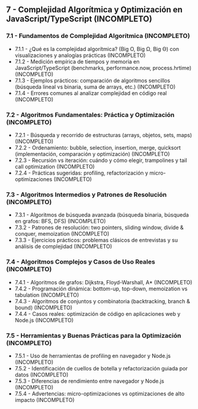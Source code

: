 ## 7 - Complejidad Algorítmica y Optimización en JavaScript/TypeScript (INCOMPLETO)

### 7.1 - Fundamentos de Complejidad Algorítmica (INCOMPLETO)

- 7.1.1 - ¿Qué es la complejidad algorítmica? (Big O, Big Ω, Big Θ) con visualizaciones y analogías prácticas (INCOMPLETO)
- 7.1.2 - Medición empírica de tiempos y memoria en JavaScript/TypeScript (benchmarks, performance.now, process.hrtime) (INCOMPLETO)
- 7.1.3 - Ejemplos prácticos: comparación de algoritmos sencillos (búsqueda lineal vs binaria, suma de arrays, etc.) (INCOMPLETO)
- 7.1.4 - Errores comunes al analizar complejidad en código real (INCOMPLETO)

### 7.2 - Algoritmos Fundamentales: Práctica y Optimización (INCOMPLETO)

- 7.2.1 - Búsqueda y recorrido de estructuras (arrays, objetos, sets, maps) (INCOMPLETO)
- 7.2.2 - Ordenamiento: bubble, selection, insertion, merge, quicksort (implementación, comparación y optimización) (INCOMPLETO)
- 7.2.3 - Recursión vs iteración: cuándo y cómo elegir, trampolines y tail call optimization (INCOMPLETO)
- 7.2.4 - Prácticas sugeridas: profiling, refactorización y micro-optimizaciones (INCOMPLETO)

### 7.3 - Algoritmos Intermedios y Patrones de Resolución (INCOMPLETO)

- 7.3.1 - Algoritmos de búsqueda avanzada (búsqueda binaria, búsqueda en grafos: BFS, DFS) (INCOMPLETO)
- 7.3.2 - Patrones de resolución: two pointers, sliding window, divide & conquer, memoization (INCOMPLETO)
- 7.3.3 - Ejercicios prácticos: problemas clásicos de entrevistas y su análisis de complejidad (INCOMPLETO)

### 7.4 - Algoritmos Complejos y Casos de Uso Reales (INCOMPLETO)

- 7.4.1 - Algoritmos de grafos: Dijkstra, Floyd-Warshall, A\* (INCOMPLETO)
- 7.4.2 - Programación dinámica: bottom-up, top-down, memoization vs tabulation (INCOMPLETO)
- 7.4.3 - Algoritmos de conjuntos y combinatoria (backtracking, branch & bound) (INCOMPLETO)
- 7.4.4 - Casos reales: optimización de código en aplicaciones web y Node.js (INCOMPLETO)

### 7.5 - Herramientas y Buenas Prácticas para la Optimización (INCOMPLETO)

- 7.5.1 - Uso de herramientas de profiling en navegador y Node.js (INCOMPLETO)
- 7.5.2 - Identificación de cuellos de botella y refactorización guiada por datos (INCOMPLETO)
- 7.5.3 - Diferencias de rendimiento entre navegador y Node.js (INCOMPLETO)
- 7.5.4 - Advertencias: micro-optimizaciones vs optimizaciones de alto impacto (INCOMPLETO)
